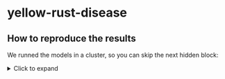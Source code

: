 # yellow-rust-disease

## How to reproduce the results

We runned the models in a cluster, so you can skip the next hidden block: 
<details>
<summary>Click to expand</summary>

```
module load python/anaconda-3.11
source /share/apps/bin/conda-3.11.sh
conda deactivate  # if base conda is activated
conda activate crop-disease
```

